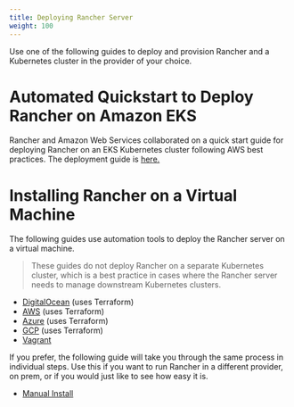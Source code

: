 ```yaml
---
title: Deploying Rancher Server
weight: 100
---
```


Use one of the following guides to deploy and provision Rancher and a Kubernetes cluster in the provider of your choice.

# Automated Quickstart to Deploy Rancher on Amazon EKS

Rancher and Amazon Web Services collaborated on a quick start guide for deploying Rancher on an EKS Kubernetes cluster following AWS best practices. The deployment guide is [here.](https://aws-quickstart.github.io/quickstart-eks-rancher/)
# Installing Rancher on a Virtual Machine

The following guides use automation tools to deploy the Rancher server on a virtual machine.

> These guides do not deploy Rancher on a separate Kubernetes cluster, which is a best practice in cases where the Rancher server needs to manage downstream Kubernetes clusters.

- [DigitalOcean](./digital-ocean-qs) (uses Terraform)
- [AWS](./amazon-aws-qs) (uses Terraform)
- [Azure](./microsoft-azure-qs) (uses Terraform)
- [GCP](./google-gcp-qs) (uses Terraform)
- [Vagrant](./quickstart-vagrant)

If you prefer, the following guide will take you through the same process in individual steps. Use this if you want to run Rancher in a different provider, on prem, or if you would just like to see how easy it is.

- [Manual Install](./quickstart-manual-setup)
